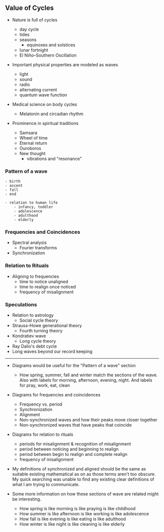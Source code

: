 ## Value of Cycles

- Nature is full of cycles
    - day cycle
    - tides
    - seasons
        - equinoxes and solstices
    - lunar fortnight
    - El Niño–Southern Oscillation

- Important physical properties are modeled as waves
    - light
    - sound
    - radio
    - alternating current
    - quantum wave function

- Medical science on body cycles
    - Melatonin and circadian rhythm

- Prominence in spiritual traditions
    - Samsara
    - Wheel of time
    - Eternal return
    - Ouroboros
    - New thought
        - vibrations and "resonance"

### Pattern of a wave
    - birth
    - ascent
    - fall
    - end

    - relation to human life
        - infancy, toddler
        - adolescence
        - adulthood
        - elderly

### Frequencies and Coincidences

- Spectral analysis
    - Fourier transforms
- Synchronization

### Relation to Rituals

- Aligning to frequencies
    - time to notice unaligned
    - time to realign once noticed
    - frequency of misalignment

### Speculations

- Relation to astrology
    - Social cycle theory
- Strauss–Howe generational theory
    - Fourth turning theory
- Kondratiev wave
    - Long cycle theory
- Ray Dalio's debt cycle
- Long waves beyond our record keeping

---

- Diagrams would be useful for the "Pattern of a wave" section
    - How spring, summer, fall and winter match the sections of the wave. Also with labels for morning, afternoon, evening, night. And labels for pray, work, eat, clean

- Diagrams for frequencies and coincidences
    - Frequency vs. period
    - Synchronization
    - Alignment
    - Non-synchronized waves and how their peaks move closer together
    - Non-synchronized waves that have peaks that coincide

- Diagrams for relation to rituals
    - periods for misalignment & recognition of misalignment
    - period between noticing and beginning to realign
    - period between begin to realign and complete realign
    - frequency of misalignment

- My definitions of synchronized and aligned should be the same as suitable existing mathematical as on as those terms aren't too obscure. My quick searching was unable to find any existing clear definitions of what I am trying to communicate.

- Some more information on how these sections of wave are related might be interesting.
    - How spring is like morning is like praying is like childhood
    - How summer is like afternoon is like working is like adolescence
    - How fall is like evening is like eating is like adulthood
    - How winter is like night is like cleaning is like elderly
